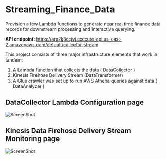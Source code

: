 # Streaming_Finance_Data

Provision a few Lambda functions to generate near real time finance data records for downstream processing and interactive querying.

**API endpoint:** https://am2k3ccjvj.execute-api.us-east-2.amazonaws.com/default/collector-stream

This project consists of three major infrastructure elements that work in tandem:
1. A Lambda function that collects the data ( DataCollector )
2. Kinesis Firehose Delivery Stream (DataTransformer)
3. A Glue crawler was set up to run AWS Athena queries against data ( DataAnalyzer )

## DataCollector Lambda Configuration page
![ScreenShot](https://github.com/xianchen2/Finance_Data_Streaming/blob/master/DataCollector_Lambda_configuration_page.png)

## Kinesis Data Firehose Delivery Stream Monitoring page
![ScreenShot](https://github.com/xianchen2/Finance_Data_Streaming/blob/master/Kinesis%20Data%20Firehose_Delivery_Stream_Monitoring.png)
